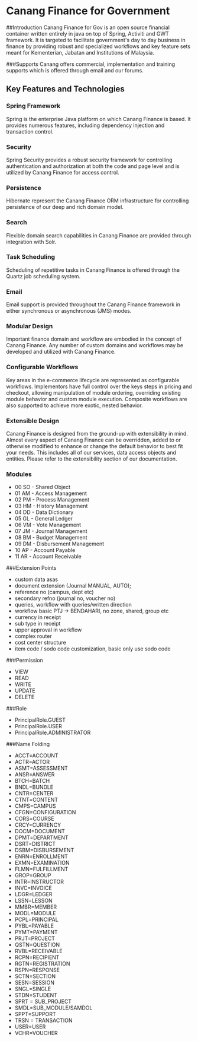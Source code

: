 Canang Finance for Government
=============================

##Introduction
Canang Finance for Gov is an open source financial container written entirely 
in java on top of Spring, Activiti and GWT framework. It is targeted to facilitate
government's day to day business in finance by providing robust and specialized 
workflows and key feature sets meant for Kementerian, Jabatan and Institutions of 
Malaysia.

###Supports
Canang offers commercial, implementation and training supports which is offered through email and
our forums.


## Key Features and Technologies

### Spring Framework
Spring is the enterprise Java platform on which Canang Finance is based.  It provides numerous features, including dependency 
injection and transaction control.

### Security
Spring Security provides a robust security framework for controlling authentication and authorization at both the code and page level 
and is utilized by Canang Finance for access control.

### Persistence
Hibernate represent the Canang Finance ORM infrastructure for controlling persistence of our deep and rich domain model.

### Search
Flexible domain search capabilities in Canang Finance are provided through integration
with Solr.

### Task Scheduling
Scheduling of repetitive tasks in Canang Finance is offered through the 
Quartz job scheduling system.

### Email
Email support is provided throughout the Canang Finance framework in either synchronous 
or asynchronous (JMS) modes. 

### Modular Design
Important finance domain and workflow are embodied in the concept of Canang Finance.
Any number of custom domains and workflows may be developed and utilized with Canang Finance.

### Configurable Workflows
Key areas in the e-commerce lifecycle are represented as configurable 
workflows. Implementors have full control over the keys steps in pricing and checkout, allowing 
manipulation of module ordering, overriding existing module behavior and custom module execution. 
Composite workflows are also supported to achieve more exotic, nested behavior.

### Extensible Design
Canang Finance is designed from the ground-up with extensibility in mind. 
Almost every aspect of Canang Finance can be overridden, added to or otherwise modified to enhance 
or change the default behavior to best fit your needs. This includes all of our services, data access 
objects and entities. Please refer to the extensibility section of our documentation.



### Modules
* 00 SO - Shared Object
* 01 AM - Access Management
* 02 PM - Process Management
* 03 HM - History Management
* 04 DD - Data Dictionary
* 05 GL - General Ledger
* 06 VM - Vote Management
* 07 JM - Journal Management
* 08 BM - Budget Management
* 09 DM - Disbursement Management
* 10 AP - Account Payable
* 11 AR - Account Receivable


###Extension Points
* custom data asas
*  document extension (Journal MANUAL, AUTO);
*  reference no (campus, dept etc)
*  secondary refno (journal no, voucher no)
*  queries, workflow with queries/written direction
*  workflow basic PTJ -> BENDAHARI, no zone, shared, group etc
*   currency in receipt
*  sub type in receipt
*  upper approval in workflow
*  complex router
*  cost center structure
*  item code / sodo code customization, basic only use sodo code


###Permission
* VIEW
* READ
* WRITE
* UPDATE
* DELETE


###Role
* PrincipalRole.GUEST
* PrincipalRole.USER
* PrincipalRole.ADMINISTRATOR

###Name Folding
* ACCT=ACCOUNT
* ACTR=ACTOR
* ASMT=ASSESSMENT
* ANSR=ANSWER
* BTCH=BATCH
* BNDL=BUNDLE
* CNTR=CENTER
* CTNT=CONTENT
* CMPS=CAMPUS
* CFGN=CONFIGURATION
* CORS=COURSE
* CRCY=CURRENCY
* DOCM=DOCUMENT
* DPMT=DEPARTMENT
* DSRT=DISTRICT
* DSBM=DISBURSEMENT
* ENRN=ENROLLMENT
* EXMN=EXAMINATION
* FLMN=FULFILLMENT
* GROP=GROUP
* INTR=INSTRUCTOR
* INVC=INVOICE
* LDGR=LEDGER
* LSSN=LESSON
* MMBR=MEMBER
* MODL=MODULE
* PCPL=PRINCIPAL
* PYBL=PAYABLE
* PYMT=PAYMENT
* PRJT=PROJECT
* QSTN=QUESTION
* RVBL=RECEIVABLE
* RCPN=RECIPIENT
* RGTN=REGISTRATION
* RSPN=RESPONSE
* SCTN=SECTION
* SESN=SESSION
* SNGL=SINGLE
* STDN=STUDENT
* SPRT = SUB_PROJECT
* SMDL=SUB_MODULE/SAMDOL
* SPPT=SUPPORT
* TRSN = TRANSACTION
* USER=USER
* VCHR=VOUCHER




